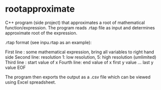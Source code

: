 rootapproximate
===============

C++ program (side project) that approximates a root of mathematical function/expression.
The program reads .rtap file as input and determines approximate root of the expression.

.rtap format (see inpu.rtap as an example):

First line : some mathematical expression, bring all variables to right hand side
Second line: resolution 1: low resolution, 5: high resolution (umlimited)
Third line : start value of x
Fourth line: end value of x
first y value
...
last y value
EOF

The program then exports the output as a .csv file which can be viewed using Excel spreadsheet.

